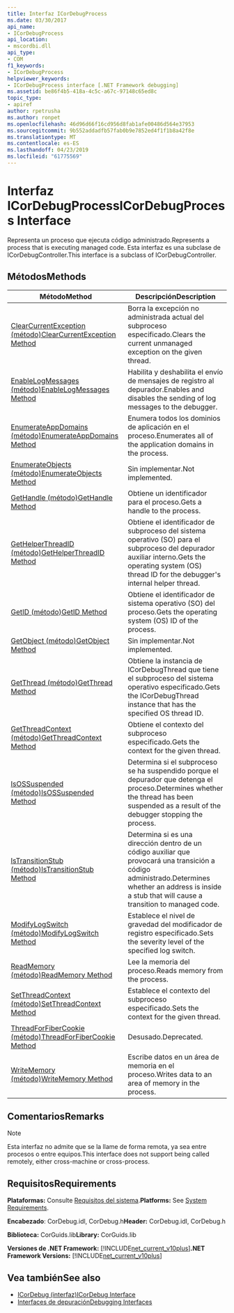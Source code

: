 ```yaml
---
title: Interfaz ICorDebugProcess
ms.date: 03/30/2017
api_name:
- ICorDebugProcess
api_location:
- mscordbi.dll
api_type:
- COM
f1_keywords:
- ICorDebugProcess
helpviewer_keywords:
- ICorDebugProcess interface [.NET Framework debugging]
ms.assetid: be86f4b5-418a-4c5c-a67c-97148c65ed8c
topic_type:
- apiref
author: rpetrusha
ms.author: ronpet
ms.openlocfilehash: 46d96d66f16cd956d8fab1afe00486d564e37953
ms.sourcegitcommit: 9b552addadfb57fab0b9e7852ed4f1f1b8a42f8e
ms.translationtype: MT
ms.contentlocale: es-ES
ms.lasthandoff: 04/23/2019
ms.locfileid: "61775569"
---
```

# <a name="icordebugprocess-interface"></a><span data-ttu-id="59be8-102">Interfaz ICorDebugProcess</span><span class="sxs-lookup"><span data-stu-id="59be8-102">ICorDebugProcess Interface</span></span>
<span data-ttu-id="59be8-103">Representa un proceso que ejecuta código administrado.</span><span class="sxs-lookup"><span data-stu-id="59be8-103">Represents a process that is executing managed code.</span></span> <span data-ttu-id="59be8-104">Esta interfaz es una subclase de ICorDebugController.</span><span class="sxs-lookup"><span data-stu-id="59be8-104">This interface is a subclass of ICorDebugController.</span></span>  
  
## <a name="methods"></a><span data-ttu-id="59be8-105">Métodos</span><span class="sxs-lookup"><span data-stu-id="59be8-105">Methods</span></span>  
  
|<span data-ttu-id="59be8-106">Método</span><span class="sxs-lookup"><span data-stu-id="59be8-106">Method</span></span>|<span data-ttu-id="59be8-107">Descripción</span><span class="sxs-lookup"><span data-stu-id="59be8-107">Description</span></span>|  
|------------|-----------------|  
|[<span data-ttu-id="59be8-108">ClearCurrentException (método)</span><span class="sxs-lookup"><span data-stu-id="59be8-108">ClearCurrentException Method</span></span>](../../../../docs/framework/unmanaged-api/debugging/icordebugprocess-clearcurrentexception-method.md)|<span data-ttu-id="59be8-109">Borra la excepción no administrada actual del subproceso especificado.</span><span class="sxs-lookup"><span data-stu-id="59be8-109">Clears the current unmanaged exception on the given thread.</span></span>|  
|[<span data-ttu-id="59be8-110">EnableLogMessages (método)</span><span class="sxs-lookup"><span data-stu-id="59be8-110">EnableLogMessages Method</span></span>](../../../../docs/framework/unmanaged-api/debugging/icordebugprocess-enablelogmessages-method.md)|<span data-ttu-id="59be8-111">Habilita y deshabilita el envío de mensajes de registro al depurador.</span><span class="sxs-lookup"><span data-stu-id="59be8-111">Enables and disables the sending of log messages to the debugger.</span></span>|  
|[<span data-ttu-id="59be8-112">EnumerateAppDomains (método)</span><span class="sxs-lookup"><span data-stu-id="59be8-112">EnumerateAppDomains Method</span></span>](../../../../docs/framework/unmanaged-api/debugging/icordebugprocess-enumerateappdomains-method.md)|<span data-ttu-id="59be8-113">Enumera todos los dominios de aplicación en el proceso.</span><span class="sxs-lookup"><span data-stu-id="59be8-113">Enumerates all of the application domains in the process.</span></span>|  
|[<span data-ttu-id="59be8-114">EnumerateObjects (método)</span><span class="sxs-lookup"><span data-stu-id="59be8-114">EnumerateObjects Method</span></span>](../../../../docs/framework/unmanaged-api/debugging/icordebugprocess-enumerateobjects-method.md)|<span data-ttu-id="59be8-115">Sin implementar.</span><span class="sxs-lookup"><span data-stu-id="59be8-115">Not implemented.</span></span>|  
|[<span data-ttu-id="59be8-116">GetHandle (método)</span><span class="sxs-lookup"><span data-stu-id="59be8-116">GetHandle Method</span></span>](../../../../docs/framework/unmanaged-api/debugging/icordebugprocess-gethandle-method.md)|<span data-ttu-id="59be8-117">Obtiene un identificador para el proceso.</span><span class="sxs-lookup"><span data-stu-id="59be8-117">Gets a handle to the process.</span></span>|  
|[<span data-ttu-id="59be8-118">GetHelperThreadID (método)</span><span class="sxs-lookup"><span data-stu-id="59be8-118">GetHelperThreadID Method</span></span>](../../../../docs/framework/unmanaged-api/debugging/icordebugprocess-gethelperthreadid-method.md)|<span data-ttu-id="59be8-119">Obtiene el identificador de subproceso del sistema operativo (SO) para el subproceso del depurador auxiliar interno.</span><span class="sxs-lookup"><span data-stu-id="59be8-119">Gets the operating system (OS) thread ID for the debugger's internal helper thread.</span></span>|  
|[<span data-ttu-id="59be8-120">GetID (método)</span><span class="sxs-lookup"><span data-stu-id="59be8-120">GetID Method</span></span>](../../../../docs/framework/unmanaged-api/debugging/icordebugprocess-getid-method.md)|<span data-ttu-id="59be8-121">Obtiene el identificador de sistema operativo (SO) del proceso.</span><span class="sxs-lookup"><span data-stu-id="59be8-121">Gets the operating system (OS) ID of the process.</span></span>|  
|[<span data-ttu-id="59be8-122">GetObject (método)</span><span class="sxs-lookup"><span data-stu-id="59be8-122">GetObject Method</span></span>](../../../../docs/framework/unmanaged-api/debugging/icordebugprocess-getobject-method.md)|<span data-ttu-id="59be8-123">Sin implementar.</span><span class="sxs-lookup"><span data-stu-id="59be8-123">Not implemented.</span></span>|  
|[<span data-ttu-id="59be8-124">GetThread (método)</span><span class="sxs-lookup"><span data-stu-id="59be8-124">GetThread Method</span></span>](../../../../docs/framework/unmanaged-api/debugging/icordebugprocess-getthread-method.md)|<span data-ttu-id="59be8-125">Obtiene la instancia de ICorDebugThread que tiene el subproceso del sistema operativo especificado.</span><span class="sxs-lookup"><span data-stu-id="59be8-125">Gets the ICorDebugThread instance that has the specified OS thread ID.</span></span>|  
|[<span data-ttu-id="59be8-126">GetThreadContext (método)</span><span class="sxs-lookup"><span data-stu-id="59be8-126">GetThreadContext Method</span></span>](../../../../docs/framework/unmanaged-api/debugging/icordebugprocess-getthreadcontext-method.md)|<span data-ttu-id="59be8-127">Obtiene el contexto del subproceso especificado.</span><span class="sxs-lookup"><span data-stu-id="59be8-127">Gets the context for the given thread.</span></span>|  
|[<span data-ttu-id="59be8-128">IsOSSuspended (método)</span><span class="sxs-lookup"><span data-stu-id="59be8-128">IsOSSuspended Method</span></span>](../../../../docs/framework/unmanaged-api/debugging/icordebugprocess-isossuspended-method.md)|<span data-ttu-id="59be8-129">Determina si el subproceso se ha suspendido porque el depurador que detenga el proceso.</span><span class="sxs-lookup"><span data-stu-id="59be8-129">Determines whether the thread has been suspended as a result of the debugger stopping the process.</span></span>|  
|[<span data-ttu-id="59be8-130">IsTransitionStub (método)</span><span class="sxs-lookup"><span data-stu-id="59be8-130">IsTransitionStub Method</span></span>](../../../../docs/framework/unmanaged-api/debugging/icordebugprocess-istransitionstub-method.md)|<span data-ttu-id="59be8-131">Determina si es una dirección dentro de un código auxiliar que provocará una transición a código administrado.</span><span class="sxs-lookup"><span data-stu-id="59be8-131">Determines whether an address is inside a stub that will cause a transition to managed code.</span></span>|  
|[<span data-ttu-id="59be8-132">ModifyLogSwitch (método)</span><span class="sxs-lookup"><span data-stu-id="59be8-132">ModifyLogSwitch Method</span></span>](../../../../docs/framework/unmanaged-api/debugging/icordebugprocess-modifylogswitch-method.md)|<span data-ttu-id="59be8-133">Establece el nivel de gravedad del modificador de registro especificado.</span><span class="sxs-lookup"><span data-stu-id="59be8-133">Sets the severity level of the specified log switch.</span></span>|  
|[<span data-ttu-id="59be8-134">ReadMemory (método)</span><span class="sxs-lookup"><span data-stu-id="59be8-134">ReadMemory Method</span></span>](../../../../docs/framework/unmanaged-api/debugging/icordebugprocess-readmemory-method.md)|<span data-ttu-id="59be8-135">Lee la memoria del proceso.</span><span class="sxs-lookup"><span data-stu-id="59be8-135">Reads memory from the process.</span></span>|  
|[<span data-ttu-id="59be8-136">SetThreadContext (método)</span><span class="sxs-lookup"><span data-stu-id="59be8-136">SetThreadContext Method</span></span>](../../../../docs/framework/unmanaged-api/debugging/icordebugprocess-setthreadcontext-method.md)|<span data-ttu-id="59be8-137">Establece el contexto del subproceso especificado.</span><span class="sxs-lookup"><span data-stu-id="59be8-137">Sets the context for the given thread.</span></span>|  
|[<span data-ttu-id="59be8-138">ThreadForFiberCookie (método)</span><span class="sxs-lookup"><span data-stu-id="59be8-138">ThreadForFiberCookie Method</span></span>](../../../../docs/framework/unmanaged-api/debugging/icordebugprocess-threadforfibercookie-method.md)|<span data-ttu-id="59be8-139">Desusado.</span><span class="sxs-lookup"><span data-stu-id="59be8-139">Deprecated.</span></span>|  
|[<span data-ttu-id="59be8-140">WriteMemory (método)</span><span class="sxs-lookup"><span data-stu-id="59be8-140">WriteMemory Method</span></span>](../../../../docs/framework/unmanaged-api/debugging/icordebugprocess-writememory-method.md)|<span data-ttu-id="59be8-141">Escribe datos en un área de memoria en el proceso.</span><span class="sxs-lookup"><span data-stu-id="59be8-141">Writes data to an area of memory in the process.</span></span>|  
  
## <a name="remarks"></a><span data-ttu-id="59be8-142">Comentarios</span><span class="sxs-lookup"><span data-stu-id="59be8-142">Remarks</span></span>  
  
> [!NOTE]
>  <span data-ttu-id="59be8-143">Esta interfaz no admite que se la llame de forma remota, ya sea entre procesos o entre equipos.</span><span class="sxs-lookup"><span data-stu-id="59be8-143">This interface does not support being called remotely, either cross-machine or cross-process.</span></span>  
  
## <a name="requirements"></a><span data-ttu-id="59be8-144">Requisitos</span><span class="sxs-lookup"><span data-stu-id="59be8-144">Requirements</span></span>  
 <span data-ttu-id="59be8-145">**Plataformas:** Consulte [Requisitos del sistema](../../../../docs/framework/get-started/system-requirements.md).</span><span class="sxs-lookup"><span data-stu-id="59be8-145">**Platforms:** See [System Requirements](../../../../docs/framework/get-started/system-requirements.md).</span></span>  
  
 <span data-ttu-id="59be8-146">**Encabezado**: CorDebug.idl, CorDebug.h</span><span class="sxs-lookup"><span data-stu-id="59be8-146">**Header:** CorDebug.idl, CorDebug.h</span></span>  
  
 <span data-ttu-id="59be8-147">**Biblioteca:** CorGuids.lib</span><span class="sxs-lookup"><span data-stu-id="59be8-147">**Library:** CorGuids.lib</span></span>  
  
 <span data-ttu-id="59be8-148">**Versiones de .NET Framework:** [!INCLUDE[net_current_v10plus](../../../../includes/net-current-v10plus-md.md)]</span><span class="sxs-lookup"><span data-stu-id="59be8-148">**.NET Framework Versions:** [!INCLUDE[net_current_v10plus](../../../../includes/net-current-v10plus-md.md)]</span></span>  
  
## <a name="see-also"></a><span data-ttu-id="59be8-149">Vea también</span><span class="sxs-lookup"><span data-stu-id="59be8-149">See also</span></span>

- [<span data-ttu-id="59be8-150">ICorDebug (interfaz)</span><span class="sxs-lookup"><span data-stu-id="59be8-150">ICorDebug Interface</span></span>](../../../../docs/framework/unmanaged-api/debugging/icordebug-interface.md)
- [<span data-ttu-id="59be8-151">Interfaces de depuración</span><span class="sxs-lookup"><span data-stu-id="59be8-151">Debugging Interfaces</span></span>](../../../../docs/framework/unmanaged-api/debugging/debugging-interfaces.md)
